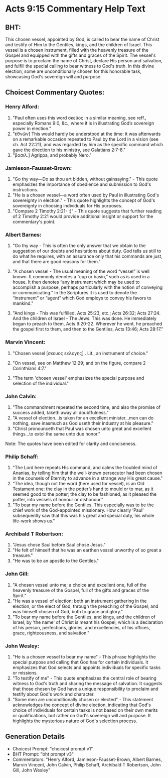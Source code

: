 # Acts 9:15 Commentary Help Text

## BHT:
This chosen vessel, appointed by God, is called to bear the name of Christ and testify of Him to the Gentiles, kings, and the children of Israel. This vessel is a chosen instrument, filled with the heavenly treasure of the Gospel and equipped with the gifts and graces of the Spirit. The vessel's purpose is to proclaim the name of Christ, declare His person and salvation, and fulfill the special calling to bear witness to God's truth. In this divine election, some are unconditionally chosen for this honorable task, showcasing God's sovereign will and purpose.

## Choicest Commentary Quotes:
### Henry Alford:
1. "Paul often uses this word σκεῦος in a similar meaning, see reff., especially Romans 9:0, &c., where it is in illustrating God’s sovereign power in election."
2. "ἐθνῶν] This would hardly be understood at the time: it was afterwards on a remarkable occasion repeated to Paul by the Lord in a vision (see ch. Act 22:21), and was regarded by him as the specific command which gave the direction to his ministry, see Galatians 2:7-8."
3. "βασιλ.] Agrippa, and probably Nero."

### Jamieson-Fausset-Brown:
1. "Go thy way—Do as thou art bidden, without gainsaying." - This quote emphasizes the importance of obedience and submission to God's instructions.
2. "He is a chosen vessel—a word often used by Paul in illustrating God's sovereignty in election." - This quote highlights the concept of God's sovereignty in choosing individuals for His purposes.
3. "Compare 2 Timothy 2:21- :)" - This quote suggests that further reading of 2 Timothy 2:21 would provide additional insight or support for the commentary's point.

### Albert Barnes:
1. "Go thy way - This is often the only answer that we obtain to the suggestion of our doubts and hesitations about duty. God tells us still to do what he requires, with an assurance only that his commands are just, and that there are good reasons for them."

2. "A chosen vessel - The usual meaning of the word “vessel” is well known. It commonly denotes a “cup or basin,” such as is used in a house. It then denotes “any instrument which may be used to accomplish a purpose, perhaps particularly with the notion of conveying or communicating.” In the Scriptures it is used to denote the “instrument” or “agent” which God employs to convey his favors to mankind."

3. "And kings - This was fulfilled, Acts 25:23, etc.; Acts 26:32; Acts 27:24. And the children of Israel - The Jews. This was done. He immediately began to preach to them, Acts 9:20-22. Wherever he went, he preached the gospel first to them, and then to the Gentiles, Acts 13:46; Acts 28:17."

### Marvin Vincent:
1. "Chosen vessel [σκευος εκλογης] . Lit., an instrument of choice." 

2. "On vessel, see on Matthew 12:29; and on the figure, compare 2 Corinthians 4:7." 

3. "The term 'chosen vessel' emphasizes the special purpose and selection of the individual."

### John Calvin:
1. "The commandment repeated the second time, and also the promise of success added, taketh away all doubtfulness."
2. "A vessel of election...is taken for an excellent minister...men can do nothing, save inasmuch as God useth their industry at his pleasure."
3. "Christ pronounceth that Paul was chosen unto great and excellent things...to extol the same unto due honor."

Note: The quotes have been edited for clarity and conciseness.

### Philip Schaff:
1. "The Lord here repeats His command, and calms the troubled mind of Ananias, by telling him that the well-known persecutor had been chosen in the counsels of Eternity to advance in a strange way His great cause."
2. "The idea, though not the word (here used for vessel), is an Old Testament one: the clay in the potter’s hand to mould or to mar, as it seemed good to the potter; the clay to be fashioned, as it pleased the potter, into vessels of honour or dishonour."
3. "To bear my name before the Gentiles. This especially was to be the chief work of the God-appointed missionary. How clearly ‘Paul’ subsequently saw that this was his great and special duty, his whole life-work shows us."

### Archibald T Robertson:
1. "Jesus chose Saul before Saul chose Jesus."
2. "He felt of himself that he was an earthen vessel unworthy of so great a treasure."
3. "He was to be an apostle to the Gentiles."

### John Gill:
1. "A chosen vessel unto me; a choice and excellent one, full of the heavenly treasure of the Gospel, full of the gifts and graces of the Spirit." 
2. "He was a vessel of election; both an instrument gathering in the election, or the elect of God, through the preaching of the Gospel; and was himself chosen of God, both to grace and glory."
3. "To bear my name before the Gentiles, and kings, and the children of Israel; by 'the name' of Christ is meant his Gospel, which is a declaration of his person, perfections, glories, and excellencies, of his offices, grace, righteousness, and salvation."

### John Wesley:
1. "He is a chosen vessel to bear my name" - This phrase highlights the special purpose and calling that God has for certain individuals. It emphasizes that God selects and appoints individuals for specific tasks or missions.
2. "To testify of me" - This quote emphasizes the central role of bearing witness to God's truth and sharing the message of salvation. It suggests that those chosen by God have a unique responsibility to proclaim and testify about God's work and character.
3. "Some men are unconditionally chosen or elected" - This statement acknowledges the concept of divine election, indicating that God's choice of individuals for certain tasks is not based on their own merits or qualifications, but rather on God's sovereign will and purpose. It highlights the mysterious nature of God's selection process.


## Generation Details
- Choicest Prompt: "choicest prompt v1"
- BHT Prompt: "bht prompt v3"
- Commentators: "Henry Alford, Jamieson-Fausset-Brown, Albert Barnes, Marvin Vincent, John Calvin, Philip Schaff, Archibald T Robertson, John Gill, John Wesley"
